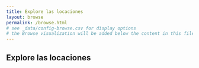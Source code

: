 ```yaml
---
title: Explore las locaciones
layout: browse
permalink: /browse.html
# see _data/config-browse.csv for display options
# the Browse visualization will be added below the content in this file
---
```


## Explore las locaciones
